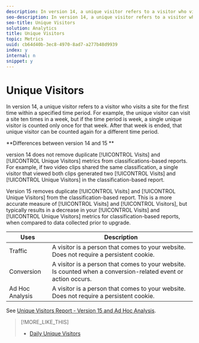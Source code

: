 ```yaml
---
description: In version 14, a unique visitor refers to a visitor who visits a site for the first time within a specified time period. For example, the unique visitor can visit a site ten times in a week, but if the time period is week, a single unique visitor is counted only once for that week. After that week is ended, that unique visitor can be counted again for a different time period.
seo-description: In version 14, a unique visitor refers to a visitor who visits a site for the first time within a specified time period. For example, the unique visitor can visit a site ten times in a week, but if the time period is week, a single unique visitor is counted only once for that week. After that week is ended, that unique visitor can be counted again for a different time period.
seo-title: Unique Visitors
solution: Analytics
title: Unique Visitors
topic: Metrics
uuid: cb64d40b-3ec8-4970-8ad7-a277b48d9939
index: y
internal: n
snippet: y
---
```


# Unique Visitors

In version 14, a unique visitor refers to a visitor who visits a site for the first time within a specified time period. For example, the unique visitor can visit a site ten times in a week, but if the time period is week, a single unique visitor is counted only once for that week. After that week is ended, that unique visitor can be counted again for a different time period.

 **Differences between version 14 and 15 **

version 14 does not remove duplicate [!UICONTROL Visits] and [!UICONTROL Unique Visitors] metrics from classifications-based reports. For example, if two video clips shared the same classification, a single visitor that viewed both clips generated two [!UICONTROL Visits] and [!UICONTROL Unique Visitors] in the classification-based report.

Version 15 removes duplicate [!UICONTROL Visits] and [!UICONTROL Unique Visitors] from the classification-based report. This is a more accurate measure of [!UICONTROL Visits] and [!UICONTROL Visitors], but typically results in a decrease in your [!UICONTROL Visits] and [!UICONTROL Unique Visitors] metrics for classification-based reports, when compared to data collected prior to upgrade. 

|  Uses  | Description  |
|---|---|
|  Traffic  | A visitor is a person that comes to your website. Does not require a persistent cookie.  |
|  Conversion  | A visitor is a person that comes to your website. Is counted when a conversion-related event or action occurs.  |
|  Ad Hoc Analysis  | A visitor is a person that comes to your website. Does not require a persistent cookie.  |

See [Unique Visitors Report - Version 15 and Ad Hoc Analysis](reports_unique_visitors_v15_dsc.md#concept_877141D6D1E743DA9FAB41C72A8121C7). 

>[!MORE_LIKE_THIS]
>
>* [Daily Unique Visitors](metrics_daily_unique_visitors.md#concept_9EBBB3C8064D4643BC96B5A2D63990D0)
